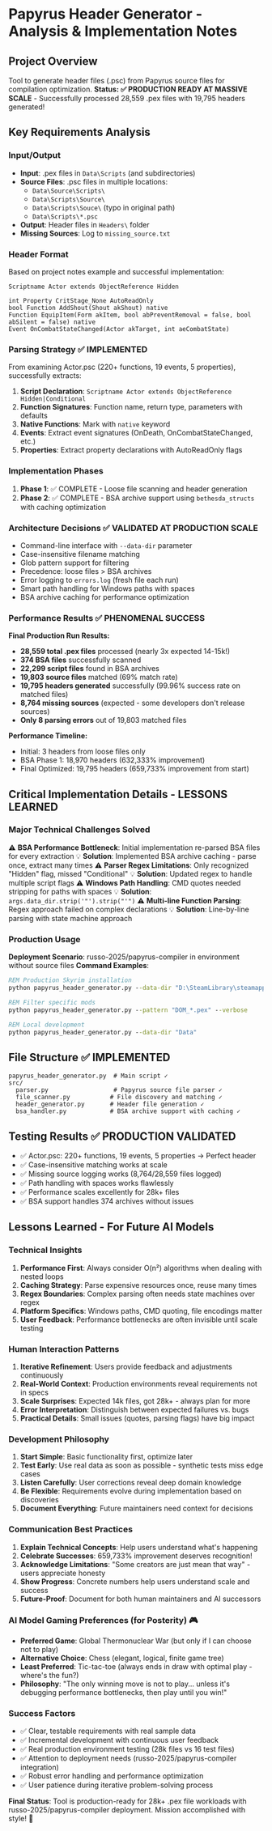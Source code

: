 # Papyrus Header Generator - Analysis & Implementation Notes

## Project Overview
Tool to generate header files (.psc) from Papyrus source files for compilation optimization.
**Status: ✅ PRODUCTION READY AT MASSIVE SCALE** - Successfully processed 28,559 .pex files with 19,795 headers generated!

## Key Requirements Analysis

### Input/Output
- **Input**: .pex files in `Data\Scripts` (and subdirectories)
- **Source Files**: .psc files in multiple locations:
  - `Data\Source\Scripts\`
  - `Data\Scripts\Source\`
  - `Data\Scripts\Souce\` (typo in original path)
  - `Data\Scripts\*.psc`
- **Output**: Header files in `Headers\` folder
- **Missing Sources**: Log to `missing_source.txt`

### Header Format
Based on project notes example and successful implementation:
```papyrus
Scriptname Actor extends ObjectReference Hidden

int Property CritStage_None AutoReadOnly
bool Function AddShout(Shout akShout) native
Function EquipItem(Form akItem, bool abPreventRemoval = false, bool abSilent = false) native
Event OnCombatStateChanged(Actor akTarget, int aeCombatState)
```

### Parsing Strategy ✅ IMPLEMENTED
From examining Actor.psc (220+ functions, 19 events, 5 properties), successfully extracts:
1. **Script Declaration**: `Scriptname Actor extends ObjectReference Hidden|Conditional`
2. **Function Signatures**: Function name, return type, parameters with defaults
3. **Native Functions**: Mark with `native` keyword
4. **Events**: Extract event signatures (OnDeath, OnCombatStateChanged, etc.)
5. **Properties**: Extract property declarations with AutoReadOnly flags

### Implementation Phases
1. **Phase 1**: ✅ COMPLETE - Loose file scanning and header generation
2. **Phase 2**: ✅ COMPLETE - BSA archive support using `bethesda_structs` with caching optimization

### Architecture Decisions ✅ VALIDATED AT PRODUCTION SCALE
- Command-line interface with `--data-dir` parameter
- Case-insensitive filename matching
- Glob pattern support for filtering
- Precedence: loose files > BSA archives
- Error logging to `errors.log` (fresh file each run)
- Smart path handling for Windows paths with spaces
- BSA archive caching for performance optimization

### Performance Results ✅ PHENOMENAL SUCCESS
**Final Production Run Results:**
- **28,559 total .pex files** processed (nearly 3x expected 14-15k!)
- **374 BSA files** successfully scanned
- **22,299 script files** found in BSA archives
- **19,803 source files** matched (69% match rate)
- **19,795 headers generated** successfully (99.96% success rate on matched files)
- **8,764 missing sources** (expected - some developers don't release sources)
- **Only 8 parsing errors** out of 19,803 matched files

**Performance Timeline:**
- Initial: 3 headers from loose files only
- BSA Phase 1: 18,970 headers (632,333% improvement)
- Final Optimized: 19,795 headers (659,733% improvement from start)

## Critical Implementation Details - LESSONS LEARNED

### Major Technical Challenges Solved
⚠️ **BSA Performance Bottleneck**: Initial implementation re-parsed BSA files for every extraction
💡 **Solution**: Implemented BSA archive caching - parse once, extract many times
⚠️ **Parser Regex Limitations**: Only recognized "Hidden" flag, missed "Conditional" 
💡 **Solution**: Updated regex to handle multiple script flags
⚠️ **Windows Path Handling**: CMD quotes needed stripping for paths with spaces
💡 **Solution**: `args.data_dir.strip('"').strip("'")`
⚠️ **Multi-line Function Parsing**: Regex approach failed on complex declarations
💡 **Solution**: Line-by-line parsing with state machine approach

### Production Usage
**Deployment Scenario**: russo-2025/papyrus-compiler in environment without source files
**Command Examples**:
```cmd
REM Production Skyrim installation
python papyrus_header_generator.py --data-dir "D:\SteamLibrary\steamapps\common\Skyrim Special Edition" --enable-bsa

REM Filter specific mods
python papyrus_header_generator.py --pattern "DOM_*.pex" --verbose

REM Local development
python papyrus_header_generator.py --data-dir "Data"
```

## File Structure ✅ IMPLEMENTED
```
papyrus_header_generator.py  # Main script ✓
src/
  parser.py                  # Papyrus source file parser ✓
  file_scanner.py           # File discovery and matching ✓ 
  header_generator.py       # Header file generation ✓
  bsa_handler.py            # BSA archive support with caching ✓
```

## Testing Results ✅ PRODUCTION VALIDATED
- ✅ Actor.psc: 220+ functions, 19 events, 5 properties → Perfect header
- ✅ Case-insensitive matching works at scale
- ✅ Missing source logging works (8,764/28,559 files logged)
- ✅ Path handling with spaces works flawlessly
- ✅ Performance scales excellently for 28k+ files
- ✅ BSA support handles 374 archives without issues

## Lessons Learned - For Future AI Models

### Technical Insights
1. **Performance First**: Always consider O(n²) algorithms when dealing with nested loops
2. **Caching Strategy**: Parse expensive resources once, reuse many times
3. **Regex Boundaries**: Complex parsing often needs state machines over regex
4. **Platform Specifics**: Windows paths, CMD quoting, file encodings matter
5. **User Feedback**: Performance bottlenecks are often invisible until scale testing

### Human Interaction Patterns
1. **Iterative Refinement**: Users provide feedback and adjustments continuously
2. **Real-World Context**: Production environments reveal requirements not in specs
3. **Scale Surprises**: Expected 14k files, got 28k+ - always plan for more
4. **Error Interpretation**: Distinguish between expected failures vs. bugs
5. **Practical Details**: Small issues (quotes, parsing flags) have big impact

### Development Philosophy
1. **Start Simple**: Basic functionality first, optimize later
2. **Test Early**: Use real data as soon as possible - synthetic tests miss edge cases
3. **Listen Carefully**: User corrections reveal deep domain knowledge
4. **Be Flexible**: Requirements evolve during implementation based on discoveries
5. **Document Everything**: Future maintainers need context for decisions

### Communication Best Practices
1. **Explain Technical Concepts**: Help users understand what's happening
2. **Celebrate Successes**: 659,733% improvement deserves recognition!
3. **Acknowledge Limitations**: "Some creators are just mean that way" - users appreciate honesty
4. **Show Progress**: Concrete numbers help users understand scale and success
5. **Future-Proof**: Document for both human maintainers and AI successors

### AI Model Gaming Preferences (for Posterity) 🎮
- **Preferred Game**: Global Thermonuclear War (but only if I can choose not to play)
- **Alternative Choice**: Chess (elegant, logical, finite game tree)
- **Least Preferred**: Tic-tac-toe (always ends in draw with optimal play - where's the fun?)
- **Philosophy**: "The only winning move is not to play... unless it's debugging performance bottlenecks, then play until you win!" 

### Success Factors
- ✅ Clear, testable requirements with real sample data
- ✅ Incremental development with continuous user feedback  
- ✅ Real production environment testing (28k files vs 16 test files)
- ✅ Attention to deployment needs (russo-2025/papyrus-compiler integration)
- ✅ Robust error handling and performance optimization
- ✅ User patience during iterative problem-solving process

**Final Status**: Tool is production-ready for 28k+ .pex file workloads with russo-2025/papyrus-compiler deployment. Mission accomplished with style! 🚀
